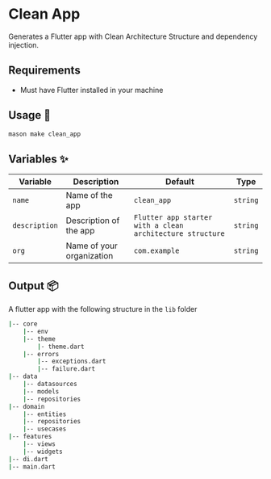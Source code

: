 # Clean App

Generates a Flutter app with Clean Architecture Structure and dependency injection.

## Requirements

- Must have Flutter installed in your machine
## Usage 🚀

```sh
mason make clean_app
```

## Variables ✨

| Variable        | Description                | Default                                        | Type     |
| --------------- | -------------------------- | ---------                                      | -------- |
| `name`          | Name of the app            | `clean_app`                                    | `string` |
| `description`   | Description of the app     | `Flutter app starter with a clean architecture structure`                                      | `string` |
| `org`           | Name of your organization  | `com.example`                                  | `string` |

## Output 📦

A flutter app with the following structure in the ```lib``` folder

```sh
|-- core
    |-- env
    |-- theme
        |- theme.dart
    |-- errors
        |-- exceptions.dart
        |-- failure.dart
|-- data
    |-- datasources
    |-- models
    |-- repositories
|-- domain
    |-- entities
    |-- repositories
    |-- usecases
|-- features
    |-- views
    |-- widgets
|-- di.dart
|-- main.dart
```
